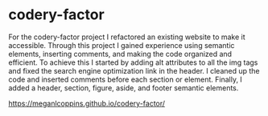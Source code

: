 # codery-factor
For the codery-factor project I refactored an existing website to make it accessible. Through this project I gained experience using semantic elements, inserting comments, and making the code organized and efficient. To achieve this I started by adding alt attributes to all the img tags and fixed the search engine optimization link in the header. I cleaned up the code and inserted comments before each section or element. Finally, I added a header, section, figure, aside, and footer semantic elements.

https://meganlcoppins.github.io/codery-factor/